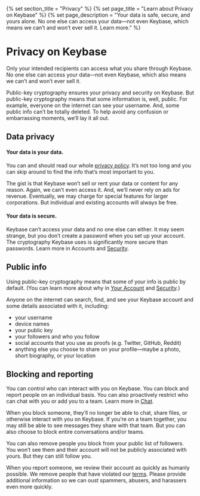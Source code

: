 {% set section_title = "Privacy" %}
{% set page_title = "Learn about Privacy on Keybase" %}
{% set page_description = "Your data is safe, secure, and yours alone. No one else can access your data—not even Keybase, which means we can’t and won’t ever sell it. Learn more." %}

# Privacy on Keybase
Only your intended recipients can access what you share through Keybase. No one else can access your data—not even Keybase, which also means we can’t and won’t ever sell it.

Public-key cryptography ensures your privacy and security on Keybase. But public-key cryptography means that some information is, well, public. For example, everyone on the internet can see your username. And, some public info can’t be totally deleted. To help avoid any confusion or embarrassing moments, we’ll lay it all out.

## Data privacy
#### Your data is your data. 
You can and should read our whole [privacy policy](https://keybase.io/docs/privacypolicy). It’s not too long and you can skip around to find the info that’s most important to you. 

The gist is that Keybase won’t sell or rent your data or content for any reason. Again, we can’t even access it. And, we’ll never rely on ads for revenue. Eventually, we may charge for special features for larger corporations. But individual and existing accounts will always be free.
 
#### Your data is secure.
Keybase can’t access your data and no one else can either. It may seem strange, but you don’t create a password when you set up your account. The cryptography Keybase uses is significantly more secure than passwords. Learn more in Accounts and [Security](/security).

## Public info
Using public-key cryptography means that some of your info is public by default. (You can learn more about why in [Your Account](/accounts) and [Security](/security).)

Anyone on the internet can search, find, and see your Keybase account and some details associated with it, including:
* your username 
* device names 
* your public key
* your followers and who you follow
* social accounts that you use as proofs (e.g. Twitter, GitHub, Reddit)
* anything else you choose to share on your profile—maybe a photo, short biography, or your location 

## Blocking and reporting
You can control who can interact with you on Keybase. You can block and report people on an individual basis. You can also proactively restrict who can chat with you or add you to a team. Learn more in [Chat](chat/blocking).

When you block someone, they’ll no longer be able to chat, share files, or otherwise interact with you on Keybase. If you’re on a team together, you may still be able to see messages they share with that team. But you can also choose to block entire conversations and/or teams.

You can also remove people you block from your public list of followers. You won’t see them and their account will not be publicly associated with yours. But they can still follow you. 

When you report someone, we review their account as quickly as humanly possible. We remove people that have violated our [terms](https://keybase.io/docs/terms). Please provide additional information so we can oust spammers, abusers, and harassers even more quickly.
